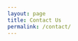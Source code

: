 ```yaml
---
layout: page
title: Contact Us
permalink: /contact/
---
```

<style>
html span {
  transition: transform 0.5s ease; /* Smooth transform transitions */
}

html span:hover {
  transform: scale(1.05); /* Makes the element 10% larger */
}

html #masthead {
  white-space: nowrap;
  border-bottom: 2px solid black;
}

html #masthead:hover {
  color: red !important; /* Using !important to enforce this style */
}
</style>